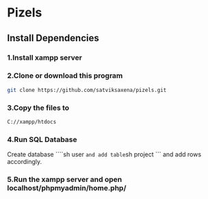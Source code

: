 # Pizels
## Install Dependencies
### 1.Install xampp server
### 2.Clone or download this program
```sh
git clone https://github.com/satviksaxena/pizels.git
```
### 3.Copy the files to 
```sh 
C://xampp/htdocs
```
### 4.Run SQL Database
Create database ````sh user ``` and add table ```sh project ``` and add rows accordingly.

### 5.Run the xampp server and open localhost/phpmyadmin/home.php/


